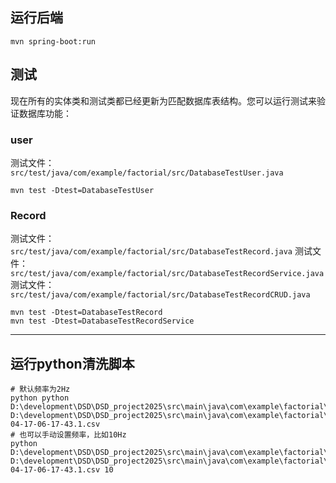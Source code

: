 ## 运行后端

```shell
mvn spring-boot:run
```

## 测试
现在所有的实体类和测试类都已经更新为匹配数据库表结构。您可以运行测试来验证数据库功能：


### user
测试文件：`src/test/java/com/example/factorial/src/DatabaseTestUser.java`


```shell
mvn test -Dtest=DatabaseTestUser
```

### Record
测试文件：`src/test/java/com/example/factorial/src/DatabaseTestRecord.java`
测试文件：`src/test/java/com/example/factorial/src/DatabaseTestRecordService.java`
测试文件：`src/test/java/com/example/factorial/src/DatabaseTestRecordCRUD.java`

```shell
mvn test -Dtest=DatabaseTestRecord
mvn test -Dtest=DatabaseTestRecordService

```
---
## 运行python清洗脚本
```shell
# 默认频率为2Hz
python python D:\development\DSD\DSD_project2025\src\main\java\com\example\factorial\src\dataProcess\clean_script.py D:\development\DSD\DSD_project2025\src\main\java\com\example\factorial\src\dataProcess\raw\2025-04-17-06-17-43.1.csv
# 也可以手动设置频率，比如10Hz
python D:\development\DSD\DSD_project2025\src\main\java\com\example\factorial\src\dataProcess\clean_script.py D:\development\DSD\DSD_project2025\src\main\java\com\example\factorial\src\dataProcess\raw\2025-04-17-06-17-43.1.csv 10 
```